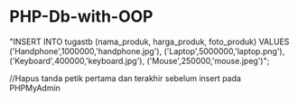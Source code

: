 # PHP-Db-with-OOP


"INSERT INTO tugastb (nama_produk, harga_produk, foto_produk)
        VALUES ('Handphone',1000000,'handphone.jpg'),
                        ('Laptop',5000000,'laptop.png'),
                        ('Keyboard',400000,'keyboard.jpg'),
                        ('Mouse',250000,'mouse.jpeg')";
                        
 //Hapus tanda petik pertama dan terakhir sebelum insert pada PHPMyAdmin
